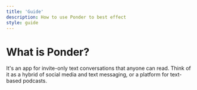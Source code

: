 ```yaml
---
title: 'Guide'
description: How to use Ponder to best effect
style: guide
---
```


# What is Ponder?
It's an app for invite-only text conversations that anyone can read. Think of it as a hybrid of
social media and text messaging, or a platform for text-based podcasts.
